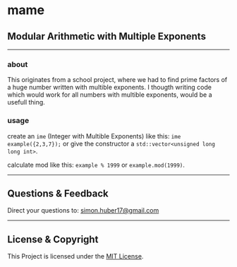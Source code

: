 # mame
## Modular Arithmetic with Multiple Exponents
---

### about
This originates from a school project, where we had to find prime factors of a huge number written with multible exponents. I thougth writing code which would work for all numbers with multible exponents, would be a usefull thing.

### usage
create an ```ime``` (Integer with Multible Exponents) like this: ```ime example({2,3,7});``` or give the constructor a ```std::vector<unsigned long long int>```.

calculate mod like this: ```example % 1999``` or ```example.mod(1999)```.

---

## Questions & Feedback
Direct your questions to: simon.huber17@gmail.com

---

## License & Copyright
This Project is licensed under the [MIT License](LICENSE).
